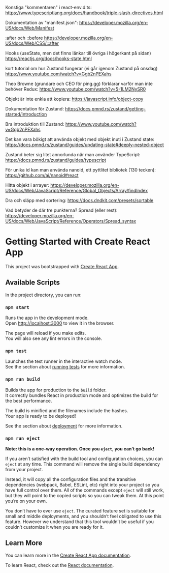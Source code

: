 Konstiga "kommentaren" i react-env.d.ts:
https://www.typescriptlang.org/docs/handbook/triple-slash-directives.html

Dokumentation av "manifest.json":
https://developer.mozilla.org/en-US/docs/Web/Manifest

:after och ::before
https://developer.mozilla.org/en-US/docs/Web/CSS/::after

Hooks (useState, men det finns länkar till övriga i högerkant på sidan)
https://reactjs.org/docs/hooks-state.html

kort tutorial om hur Zustand fungerar (vi går igenom Zustand på onsdag)
https://www.youtube.com/watch?v=Ggb2nPEXahs

Theo Browne (grundare och CEO för ping.gg) förklarar varför man inte behöver Redux:
https://www.youtube.com/watch?v=5-1LM2NySR0

Objekt är inte enkla att kopiera:
https://javascript.info/object-copy

Dokumentation för Zustand:
https://docs.pmnd.rs/zustand/getting-started/introduction

Bra introduktion till Zustand:
https://www.youtube.com/watch?v=Ggb2nPEXahs

Det kan vara bökigt att använda objekt med objekt inuti i Zustand state:
https://docs.pmnd.rs/zustand/guides/updating-state#deeply-nested-object

Zustand beter sig litet annorlunda när man använder TypeScript:
https://docs.pmnd.rs/zustand/guides/typescript

För unika id kan man använda nanoid, ett pyttlitet bibliotek (130 tecken):
https://github.com/ai/nanoid#react

Hitta objekt i arrayer:
https://developer.mozilla.org/en-US/docs/Web/JavaScript/Reference/Global_Objects/Array/findIndex

Dra och släpp med sortering:
https://docs.dndkit.com/presets/sortable

Vad betyder de där tre punkterna? Spread (eller rest):
https://developer.mozilla.org/en-US/docs/Web/JavaScript/Reference/Operators/Spread_syntax

# Getting Started with Create React App

This project was bootstrapped with [Create React App](https://github.com/facebook/create-react-app).

## Available Scripts

In the project directory, you can run:

### `npm start`

Runs the app in the development mode.\
Open [http://localhost:3000](http://localhost:3000) to view it in the browser.

The page will reload if you make edits.\
You will also see any lint errors in the console.

### `npm test`

Launches the test runner in the interactive watch mode.\
See the section about [running tests](https://facebook.github.io/create-react-app/docs/running-tests) for more information.

### `npm run build`

Builds the app for production to the `build` folder.\
It correctly bundles React in production mode and optimizes the build for the best performance.

The build is minified and the filenames include the hashes.\
Your app is ready to be deployed!

See the section about [deployment](https://facebook.github.io/create-react-app/docs/deployment) for more information.

### `npm run eject`

**Note: this is a one-way operation. Once you `eject`, you can’t go back!**

If you aren’t satisfied with the build tool and configuration choices, you can `eject` at any time. This command will remove the single build dependency from your project.

Instead, it will copy all the configuration files and the transitive dependencies (webpack, Babel, ESLint, etc) right into your project so you have full control over them. All of the commands except `eject` will still work, but they will point to the copied scripts so you can tweak them. At this point you’re on your own.

You don’t have to ever use `eject`. The curated feature set is suitable for small and middle deployments, and you shouldn’t feel obligated to use this feature. However we understand that this tool wouldn’t be useful if you couldn’t customize it when you are ready for it.

## Learn More

You can learn more in the [Create React App documentation](https://facebook.github.io/create-react-app/docs/getting-started).

To learn React, check out the [React documentation](https://reactjs.org/).
